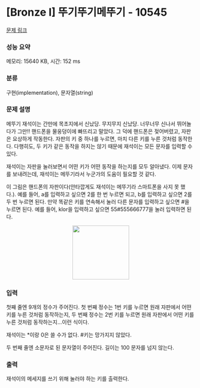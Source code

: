 # [Bronze I] 뚜기뚜기메뚜기 - 10545 

[문제 링크](https://www.acmicpc.net/problem/10545) 

### 성능 요약

메모리: 15640 KB, 시간: 152 ms

### 분류

구현(implementation), 문자열(string)

### 문제 설명

<p>메뚜기 재석이는 간만에 목초지에서 신났당. 무지무지 신났당. 너무너무 신나서 뛰어놀다가 그만!! 핸드폰을 물웅덩이에 빠뜨리고 말았다. 그 덕에 핸드폰은 젖어버렸고, 자판은 요상하게 작동한다. 자판의 키 중 하나를 누르면, 마치 다른 키를 누른 것처럼 동작한다. 다행히도, 두 키가 같은 동작을 하지는 않기 때문에 재석이는 모든 문자를 입력할 수 있다.</p>

<p>재석이는 자판을 눌러보면서 어떤 키가 어떤 동작을 하는지를 모두 알아냈다. 이제 문자를 보내려는데, 재석이는 메뚜기라서 누군가의 도움이 필요할 것 같다.</p>

<p>이 그림은 핸드폰의 자판이다(안타깝게도 재석이는 메뚜기라 스마트폰을 사지 못 했다.). 예를 들어, a를 입력하고 싶으면 2를 한 번 누르면 되고, b를 입력하고 싶으면 2를 두 번 누르면 된다. 만약 똑같은 키를 연속해서 눌러 다른 문자를 입력하고 싶으면 #을 누르면 된다. 예를 들어, klor을 입력하고 싶으면 55#555666777을 눌러 입력하면 된다. </p>

<p style="text-align:center"><img alt="" src="https://www.acmicpc.net/upload/images2/keyboard(1).png" style="height:144px; width:151px"></p>

### 입력 

 <p>첫째 줄엔 9개의 정수가 주어진다. 첫 번째 정수는 1번 키를 누르면 원래 자판에서 어떤 키를 누른 것처럼 동작하는지, 두 번째 정수는 2번 키를 누르면 원래 자판에서 어떤 키를 누른 것처럼 동작하는지...이런 식이다. </p>

<p>재석이는 *이랑 0은 쓸 수가 없다. #키는 망가지지 않았다.</p>

<p>두 번째 줄엔 소문자로 된 문자열이 주어진다. 길이는 100 문자를 넘지 않는다.</p>

### 출력 

 <p>재석이의 메세지를 쓰기 위해 눌러야 하는 키를 출력한다.</p>

